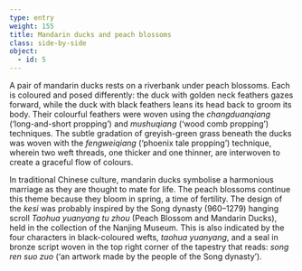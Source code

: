 ```yaml
---
type: entry
weight: 155
title: Mandarin ducks and peach blossoms
class: side-by-side
object:
  - id: 5
---
```

A pair of mandarin ducks rests on a riverbank under
peach blossoms. Each is coloured and posed differently:
the duck with golden neck feathers gazes forward,
while the duck with black feathers leans its head back
to groom its body. Their colourful feathers were woven
using the *changduanqiang* (‘long-and-short propping’) and
*mushuqiang* (‘wood comb propping’) techniques. The
subtle gradation of greyish-green grass beneath the ducks
was woven with the *fengweiqiang* (‘phoenix tale propping’)
technique, wherein two weft threads, one thicker and
one thinner, are interwoven to create a graceful flow of
colours.

In traditional Chinese culture, mandarin ducks symbolise
a harmonious marriage as they are thought to mate for
life. The peach blossoms continue this theme because
they bloom in spring, a time of fertility. The design
of the *kesi* was probably inspired by the Song dynasty
(960–1279) hanging scroll *Taohua yuanyang tu zhou* (Peach
Blossom and Mandarin Ducks), held in the collection of
the Nanjing Museum. This is also indicated by the four
characters in black-coloured wefts, *taohua yuanyang*, and a
seal in bronze script woven in the top right corner of the
tapestry that reads: *song ren suo zuo* (‘an artwork made by
the people of the Song dynasty’).
